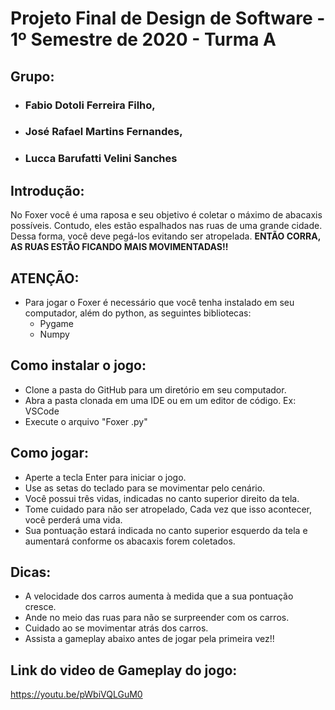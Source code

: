 # **Projeto Final de Design de Software - 1º Semestre de 2020 - Turma A**

## **Grupo**:
  * ### Fabio Dotoli Ferreira Filho,
  * ### José Rafael Martins Fernandes,
  * ### Lucca Barufatti Velini Sanches

## **Introdução:**

No Foxer você é uma raposa e seu objetivo é coletar o máximo de abacaxis possíveis. Contudo, eles estão espalhados nas ruas de uma grande cidade. Dessa forma, você deve pegá-los evitando ser atropelada. **ENTÃO CORRA, AS RUAS ESTÃO FICANDO MAIS MOVIMENTADAS!!**

## **ATENÇÃO:**
* Para jogar o Foxer é necessário que você tenha instalado em seu computador, além do python, as seguintes bibliotecas:
  * Pygame
  * Numpy 

## **Como instalar o jogo**:
* Clone a pasta do GitHub para um diretório em seu computador.
* Abra a pasta clonada em uma IDE ou em um editor de código. Ex: VSCode
* Execute o arquivo "Foxer .py"


## **Como jogar:**

* Aperte a tecla Enter para iniciar o jogo. 
* Use as setas do teclado para se movimentar pelo cenário.
* Você possui três vidas, indicadas no canto superior direito da tela.
* Tome cuidado para não ser atropelado, Cada vez que isso acontecer, você perderá uma vida. 
* Sua pontuação estará indicada no canto superior esquerdo da tela e aumentará conforme os abacaxis forem coletados.

## **Dicas:**

* A velocidade dos carros aumenta à medida que a sua pontuação cresce. 
* Ande no meio das ruas para não se surpreender com os carros. 
* Cuidado ao se movimentar atrás dos carros. 
* Assista a gameplay abaixo antes de jogar pela primeira vez!!

## **Link do video de Gameplay do jogo:**

<https://youtu.be/pWbiVQLGuM0>

